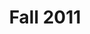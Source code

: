 ---
title: "Fall 2011"
year: 2011
semester: fall

papers:
  - title: Electronic Patient Records in a Ubiquitous Setting
    author: Brandon Botzet
    pdf: Botzet.pdf
    slides: Botzetslides.pdf
  - title: Ambient Intelligence for Monitoring Depression
    author: Philip A. Coler
    pdf: Coler.pdf
  - title: Evolvable Hardware in Theory and Implementation
    author: Kyler Hauschildt
    pdf: Hauschildt.pdf
  - title: Modern Considerations of Garbage Collection in the Java HotSpot Virtual Machine
    author: Jeffrey D. Lindblom
    pdf: Lindblom.pdf
    slides: Lindblomslides.pdf
  - title: Implementation of Kd-Trees on the GPU to Achieve Real Time Graphics Processing
    author: Will W. Martin
    pdf: Martin.pdf
    slides: Martinslides.pdf
  - title: Service Oriented Cloud Computing Architectures
    author: Asher J. Vitek
    pdf: Vitek.pdf
    slides: Vitekslides.pdf
---